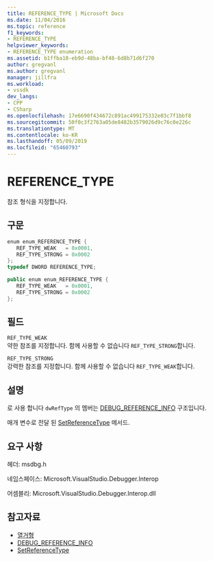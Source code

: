 ```yaml
---
title: REFERENCE_TYPE | Microsoft Docs
ms.date: 11/04/2016
ms.topic: reference
f1_keywords:
- REFERENCE_TYPE
helpviewer_keywords:
- REFERENCE_TYPE enumeration
ms.assetid: b1ffba10-eb9d-48ba-bf48-6d8b71d6f270
author: gregvanl
ms.author: gregvanl
manager: jillfra
ms.workload:
- vssdk
dev_langs:
- CPP
- CSharp
ms.openlocfilehash: 17e6690f434672c891ac499175332e03c7f1bbf8
ms.sourcegitcommit: 50f0c3f2763a05de8482b3579026d9c76c0e226c
ms.translationtype: MT
ms.contentlocale: ko-KR
ms.lasthandoff: 05/09/2019
ms.locfileid: "65460793"
---
```

# <a name="referencetype"></a>REFERENCE_TYPE
참조 형식을 지정합니다.

## <a name="syntax"></a>구문

```cpp
enum enum_REFERENCE_TYPE { 
   REF_TYPE_WEAK   = 0x0001,
   REF_TYPE_STRONG = 0x0002
};
typedef DWORD REFERENCE_TYPE;
```

```csharp
public enum enum_REFERENCE_TYPE { 
   REF_TYPE_WEAK   = 0x0001,
   REF_TYPE_STRONG = 0x0002
};
```

## <a name="fields"></a>필드
 `REF_TYPE_WEAK`\
 약한 참조를 지정합니다. 함께 사용할 수 없습니다 `REF_TYPE_STRONG`합니다.

 `REF_TYPE_STRONG`\
 강력한 참조를 지정합니다. 함께 사용할 수 없습니다 `REF_TYPE_WEAK`합니다.

## <a name="remarks"></a>설명
 로 사용 합니다 `dwRefType` 의 멤버는 [DEBUG_REFERENCE_INFO](../../../extensibility/debugger/reference/debug-reference-info.md) 구조입니다.

 매개 변수로 전달 된 [SetReferenceType](../../../extensibility/debugger/reference/idebugreference2-setreferencetype.md) 메서드.

## <a name="requirements"></a>요구 사항
 헤더: msdbg.h

 네임스페이스: Microsoft.VisualStudio.Debugger.Interop

 어셈블리: Microsoft.VisualStudio.Debugger.Interop.dll

## <a name="see-also"></a>참고자료
- [열거형](../../../extensibility/debugger/reference/enumerations-visual-studio-debugging.md)
- [DEBUG_REFERENCE_INFO](../../../extensibility/debugger/reference/debug-reference-info.md)
- [SetReferenceType](../../../extensibility/debugger/reference/idebugreference2-setreferencetype.md)